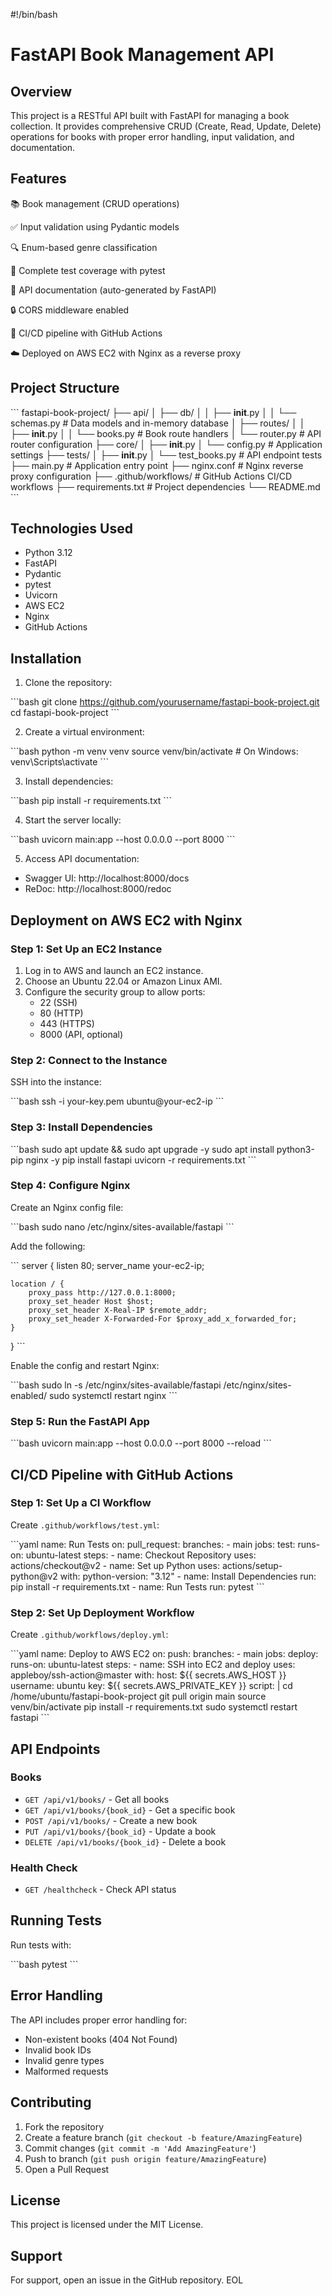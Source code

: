 #!/bin/bash

# FastAPI Book Management API

## Overview

This project is a RESTful API built with FastAPI for managing a book collection. It provides comprehensive CRUD (Create, Read, Update, Delete) operations for books with proper error handling, input validation, and documentation.

## Features

📚 Book management (CRUD operations)

✅ Input validation using Pydantic models

🔍 Enum-based genre classification

🧪 Complete test coverage with pytest

📝 API documentation (auto-generated by FastAPI)

🔒 CORS middleware enabled

🚀 CI/CD pipeline with GitHub Actions

☁️ Deployed on AWS EC2 with Nginx as a reverse proxy

## Project Structure

\`\`\`
fastapi-book-project/
├── api/
│   ├── db/
│   │   ├── __init__.py
│   │   └── schemas.py      # Data models and in-memory database
│   ├── routes/
│   │   ├── __init__.py
│   │   └── books.py        # Book route handlers
│   └── router.py           # API router configuration
├── core/
│   ├── __init__.py
│   └── config.py           # Application settings
├── tests/
│   ├── __init__.py
│   └── test_books.py       # API endpoint tests
├── main.py                 # Application entry point
├── nginx.conf              # Nginx reverse proxy configuration
├── .github/workflows/      # GitHub Actions CI/CD workflows
├── requirements.txt        # Project dependencies
└── README.md
\`\`\`

## Technologies Used

- Python 3.12
- FastAPI
- Pydantic
- pytest
- Uvicorn
- AWS EC2
- Nginx
- GitHub Actions

## Installation

1. Clone the repository:

\`\`\`bash
git clone https://github.com/yourusername/fastapi-book-project.git
cd fastapi-book-project
\`\`\`

2. Create a virtual environment:

\`\`\`bash
python -m venv venv
source venv/bin/activate  # On Windows: venv\Scripts\activate
\`\`\`

3. Install dependencies:

\`\`\`bash
pip install -r requirements.txt
\`\`\`

4. Start the server locally:

\`\`\`bash
uvicorn main:app --host 0.0.0.0 --port 8000
\`\`\`

5. Access API documentation:

- Swagger UI: http://localhost:8000/docs
- ReDoc: http://localhost:8000/redoc

## Deployment on AWS EC2 with Nginx

### Step 1: Set Up an EC2 Instance

1. Log in to AWS and launch an EC2 instance.
2. Choose an Ubuntu 22.04 or Amazon Linux AMI.
3. Configure the security group to allow ports:
   - 22 (SSH)
   - 80 (HTTP)
   - 443 (HTTPS)
   - 8000 (API, optional)

### Step 2: Connect to the Instance

SSH into the instance:

\`\`\`bash
ssh -i your-key.pem ubuntu@your-ec2-ip
\`\`\`

### Step 3: Install Dependencies

\`\`\`bash
sudo apt update && sudo apt upgrade -y
sudo apt install python3-pip nginx -y
pip install fastapi uvicorn -r requirements.txt
\`\`\`

### Step 4: Configure Nginx

Create an Nginx config file:

\`\`\`bash
sudo nano /etc/nginx/sites-available/fastapi
\`\`\`

Add the following:

\`\`\`
server {
    listen 80;
    server_name your-ec2-ip;

    location / {
        proxy_pass http://127.0.0.1:8000;
        proxy_set_header Host $host;
        proxy_set_header X-Real-IP $remote_addr;
        proxy_set_header X-Forwarded-For $proxy_add_x_forwarded_for;
    }
}
\`\`\`

Enable the config and restart Nginx:

\`\`\`bash
sudo ln -s /etc/nginx/sites-available/fastapi /etc/nginx/sites-enabled/
sudo systemctl restart nginx
\`\`\`

### Step 5: Run the FastAPI App

\`\`\`bash
uvicorn main:app --host 0.0.0.0 --port 8000 --reload
\`\`\`

## CI/CD Pipeline with GitHub Actions

### Step 1: Set Up a CI Workflow

Create `.github/workflows/test.yml`:

\`\`\`yaml
name: Run Tests
on:
  pull_request:
    branches:
      - main
jobs:
  test:
    runs-on: ubuntu-latest
    steps:
      - name: Checkout Repository
        uses: actions/checkout@v2
      - name: Set up Python
        uses: actions/setup-python@v2
        with:
          python-version: "3.12"
      - name: Install Dependencies
        run: pip install -r requirements.txt
      - name: Run Tests
        run: pytest
\`\`\`

### Step 2: Set Up Deployment Workflow

Create `.github/workflows/deploy.yml`:

\`\`\`yaml
name: Deploy to AWS EC2
on:
  push:
    branches:
      - main
jobs:
  deploy:
    runs-on: ubuntu-latest
    steps:
      - name: SSH into EC2 and deploy
        uses: appleboy/ssh-action@master
        with:
          host: ${{ secrets.AWS_HOST }}
          username: ubuntu
          key: ${{ secrets.AWS_PRIVATE_KEY }}
          script: |
            cd /home/ubuntu/fastapi-book-project
            git pull origin main
            source venv/bin/activate
            pip install -r requirements.txt
            sudo systemctl restart fastapi
\`\`\`

## API Endpoints

### Books

- `GET /api/v1/books/` - Get all books
- `GET /api/v1/books/{book_id}` - Get a specific book
- `POST /api/v1/books/` - Create a new book
- `PUT /api/v1/books/{book_id}` - Update a book
- `DELETE /api/v1/books/{book_id}` - Delete a book

### Health Check

- `GET /healthcheck` - Check API status

## Running Tests

Run tests with:

\`\`\`bash
pytest
\`\`\`

## Error Handling

The API includes proper error handling for:

- Non-existent books (404 Not Found)
- Invalid book IDs
- Invalid genre types
- Malformed requests

## Contributing

1. Fork the repository
2. Create a feature branch (`git checkout -b feature/AmazingFeature`)
3. Commit changes (`git commit -m 'Add AmazingFeature'`)
4. Push to branch (`git push origin feature/AmazingFeature`)
5. Open a Pull Request

## License

This project is licensed under the MIT License.

## Support

For support, open an issue in the GitHub repository.
EOL
